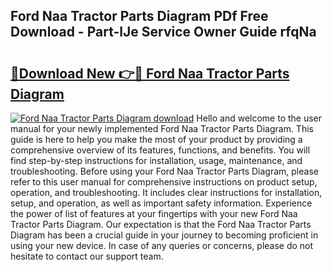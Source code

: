 ## Ford Naa Tractor Parts Diagram PDf Free Download - Part-lJe Service Owner Guide rfqNa

# <h2><a href="http://dfprtj8.blite.top/?on=Ford+Naa+Tractor+Parts+Diagram">🔗Download New 👉🔴 Ford Naa Tractor Parts Diagram</a></h2>

[![Ford Naa Tractor Parts Diagram download](https://i.imgur.com/lujVjoI.png)](http://dfprtj8.blite.top/?on=Ford+Naa+Tractor+Parts+Diagram)
Hello and welcome to the user manual for your newly implemented Ford Naa Tractor Parts Diagram. This guide is here to help you make the most of your product by providing a comprehensive overview of its features, functions, and benefits. You will find step-by-step instructions for installation, usage, maintenance, and troubleshooting. Before using your Ford Naa Tractor Parts Diagram, please refer to this user manual for comprehensive instructions on product setup, operation, and troubleshooting. It includes clear instructions for installation, setup, and operation, as well as important safety information. Experience the power of list of features at your fingertips with your new Ford Naa Tractor Parts Diagram. Our expectation is that the Ford Naa Tractor Parts Diagram has been a crucial guide in your journey to becoming proficient in using your new device. In case of any queries or concerns, please do not hesitate to contact our support team.
